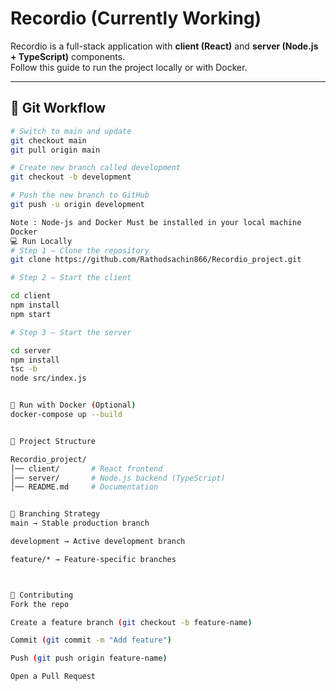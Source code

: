 # Recordio (Currently Working)

Recordio is a full-stack application with **client (React)** and **server (Node.js + TypeScript)** components.  
Follow this guide to run the project locally or with Docker.

---

## 🚀 Git Workflow

```bash
# Switch to main and update
git checkout main
git pull origin main

# Create new branch called development
git checkout -b development

# Push the new branch to GitHub
git push -u origin development

Note : Node-js and Docker Must be installed in your local machine
Docker
💻 Run Locally
# Step 1 – Clone the repository
git clone https://github.com/Rathodsachin866/Recordio_project.git

# Step 2 – Start the client

cd client
npm install
npm start

# Step 3 – Start the server

cd server
npm install
tsc -b
node src/index.js


🐳 Run with Docker (Optional)
docker-compose up --build


📂 Project Structure

Recordio_project/
│── client/       # React frontend
│── server/       # Node.js backend (TypeScript)
│── README.md     # Documentation


📌 Branching Strategy
main → Stable production branch

development → Active development branch

feature/* → Feature-specific branches



🤝 Contributing
Fork the repo

Create a feature branch (git checkout -b feature-name)

Commit (git commit -m "Add feature")

Push (git push origin feature-name)

Open a Pull Request
